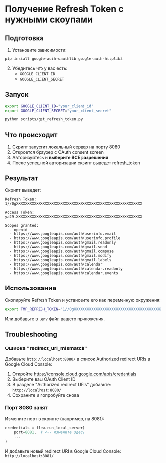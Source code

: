 # Получение Refresh Token с нужными скоупами

## Подготовка

1. Установите зависимости:
```bash
pip install google-auth-oauthlib google-auth-httplib2
```

2. Убедитесь что у вас есть:
   - `GOOGLE_CLIENT_ID`
   - `GOOGLE_CLIENT_SECRET`

## Запуск

```bash
export GOOGLE_CLIENT_ID="your_client_id"
export GOOGLE_CLIENT_SECRET="your_client_secret"

python scripts/get_refresh_token.py
```

## Что происходит

1. Скрипт запустит локальный сервер на порту 8080
2. Откроется браузер с OAuth consent screen
3. Авторизуйтесь и **выберите ВСЕ разрешения**
4. После успешной авторизации скрипт выведет refresh_token

## Результат

Скрипт выведет:
```
Refresh Token:
1//0gXXXXXXXXXXXXXXXXXXXXXXXXXXXXXXXXXXXXXXXXXXXXXXXXXXXXXXXXX

Access Token:
ya29.XXXXXXXXXXXXXXXXXXXXXXXXXXXXXXXXXXXXXXXXXXXXXXXXXXXXXXXXX

Scopes granted:
  - openid
  - https://www.googleapis.com/auth/userinfo.email
  - https://www.googleapis.com/auth/userinfo.profile
  - https://www.googleapis.com/auth/gmail.readonly
  - https://www.googleapis.com/auth/gmail.send
  - https://www.googleapis.com/auth/gmail.compose
  - https://www.googleapis.com/auth/gmail.modify
  - https://www.googleapis.com/auth/gmail.labels
  - https://www.googleapis.com/auth/calendar
  - https://www.googleapis.com/auth/calendar.readonly
  - https://www.googleapis.com/auth/calendar.events
```

## Использование

Скопируйте Refresh Token и установите его как переменную окружения:

```bash
export TMP_REFRESH_TOKEN="1//0gXXXXXXXXXXXXXXXXXXXXXXXXXXXXXXXXXXXXXXXXXXXXXXXXXXXXXXXXX"
```

Или добавьте в `.env` файл вашего приложения.

## Troubleshooting

### Ошибка "redirect_uri_mismatch"

Добавьте `http://localhost:8080/` в список Authorized redirect URIs в Google Cloud Console:
1. Откройте https://console.cloud.google.com/apis/credentials
2. Выберите ваш OAuth Client ID
3. В разделе "Authorized redirect URIs" добавьте: `http://localhost:8080/`
4. Сохраните и попробуйте снова

### Порт 8080 занят

Измените порт в скрипте (например, на 8081):
```python
credentials = flow.run_local_server(
    port=8081,  # <-- измените здесь
    ...
)
```

И добавьте новый redirect URI в Google Cloud Console: `http://localhost:8081/`
